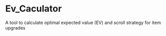 # Ev_Caculator
A tool to calculate optimal expected value (EV) and scroll strategy for item upgrades
